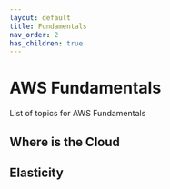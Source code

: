 ```yaml
---
layout: default
title: Fundamentals
nav_order: 2
has_children: true
---
```


# AWS Fundamentals

List of topics for AWS Fundamentals

## Where is the Cloud

## Elasticity
